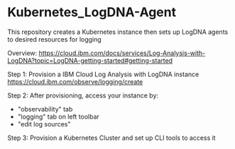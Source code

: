 # Kubernetes_LogDNA-Agent
This repository creates a Kubernetes instance then sets up LogDNA agents to desired resources for logging

Overview: https://cloud.ibm.com/docs/services/Log-Analysis-with-LogDNA?topic=LogDNA-getting-started#getting-started

Step 1: Provision a IBM Cloud Log Analysis with LogDNA instance https://cloud.ibm.com/observe/logging/create 

Step 2: After provisioning, access your instance by: 
- "observability" tab
- "logging" tab on left toolbar
- "edit log sources" 

Step 3: Provision a Kubernetes Cluster and set up CLI tools to access it

